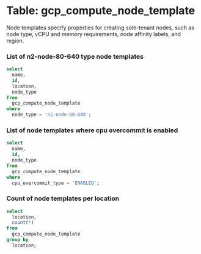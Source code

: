 # Table: gcp_compute_node_template

Node templates specify properties for creating sole-tenant nodes, such as node type, vCPU and memory requirements, node affinity labels, and region.

### List of n2-node-80-640 type node templates

```sql
select
  name,
  id,
  location,
  node_type
from
  gcp_compute_node_template
where
  node_type = 'n2-node-80-640';
```


### List of node templates where cpu overcommit is enabled

```sql
select
  name,
  id,
  node_type
from
  gcp_compute_node_template
where
  cpu_overcommit_type = 'ENABLED';
```


### Count of node templates per location

```sql
select
  location,
  count(*)
from
  gcp_compute_node_template
group by
  location;
```